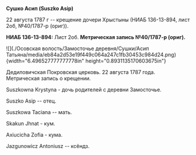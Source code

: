 **Сушко Асип (Suszko Asip)**

22 августа 1787 г -- крещение дочери Хрыстыны (НИАБ 136-13-894, лист
2об, №40/1787-р (ориг)).

**НИАБ 136-13-894:** Лист 2об. **Метрическая запись №40/1787-р (ориг).**

![](./Осовская волость/Замосточье деревня/Сушки/Асип Татьяна/media/eb84a2d53e19f449c064a247c1fb30453c984d24.png){width="6.496527777777778in"
height="0.8931135170603675in"}

Дедиловичская Покровская церковь. 22 августа 1787 года. Метрическая
запись о крещении.

Suszkowna Krystyna - дочь родителей с деревни Замосточье.

Suszko Asip -- отец.

Suszkowa Taciana -- мать.

Skakun Jhnat - кум.

Axiucicha Zofia - кума.

Jazgunowicz Antoniusz -- ксёндз.
